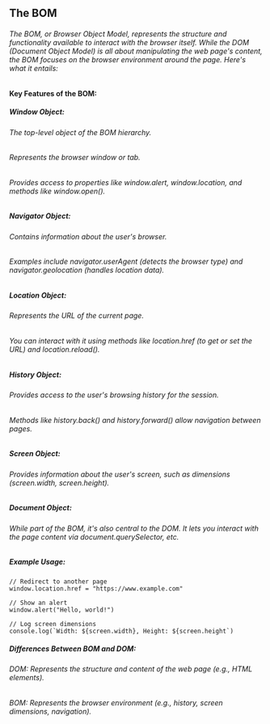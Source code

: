 ## The BOM

###### The BOM, or Browser Object Model, represents the structure and functionality available to interact with the browser itself. While the DOM (Document Object Model) is all about manipulating the web page's content, the BOM focuses on the browser environment around the page. Here's what it entails:

#### Key Features of the BOM:
##### Window Object:

###### The top-level object of the BOM hierarchy.

###### Represents the browser window or tab.

###### Provides access to properties like window.alert, window.location, and methods like window.open().

##### Navigator Object:

###### Contains information about the user's browser.

###### Examples include navigator.userAgent (detects the browser type) and navigator.geolocation (handles location data).

##### Location Object:

###### Represents the URL of the current page.

###### You can interact with it using methods like location.href (to get or set the URL) and location.reload().

##### History Object:

###### Provides access to the user's browsing history for the session.

###### Methods like history.back() and history.forward() allow navigation between pages.

##### Screen Object:

###### Provides information about the user's screen, such as dimensions (screen.width, screen.height).

##### Document Object:

###### While part of the BOM, it's also central to the DOM. It lets you interact with the page content via document.querySelector, etc.

##### Example Usage:

```
// Redirect to another page
window.location.href = "https://www.example.com"

// Show an alert
window.alert("Hello, world!")

// Log screen dimensions
console.log(`Width: ${screen.width}, Height: ${screen.height`)
```

##### Differences Between BOM and DOM:
###### DOM: Represents the structure and content of the web page (e.g., HTML elements).

###### BOM: Represents the browser environment (e.g., history, screen dimensions, navigation).